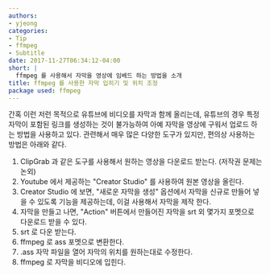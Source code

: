 ```yaml
---
authors:
- yjeong
categories:
- Tip
- ffmpeg 
- Subtitle
date: 2017-11-27T06:34:12-04:00
short: |
  ffmpeg 를 사용해서 자막을 영상에 임베드 하는 방법을 소개  
title: ffmpeg 를 사용한 자막 입히기 및 위치 조정 
package used: ffmpeg 
---
```


간혹 이런 저런 목적으로 유튜브에 비디오를 자막과 함께 올리는데, 유튜브의 경우 특정 자막이 포함된 링크를 생성하는 것이 불가능하여 아예 자막을 영상에 구워서 업로드 하는 방법을  사용하고 있다. 관련해서 매우 많은 다양한 도구가 있지만, 편의상 사용하는 방법은 아래와 같다.

1. ClipGrab 과 같은 도구를 사용해서 원하는 영상을 다운로드 받는다. (저작권 문제는 논외) 
2. Youtube 에서 제공하는 "Creator Studio" 를 사용하여 원본 영상을 올린다.  
3. Creator Studio 에 보면, "새로운 자막을 생성" 옵션에서 자막을 신규로 만들어 넣을 수 있도록 기능을 제공하는데, 이걸 사용해서 자막을 제작 한다. 
4. 자막을 만들고 나면, "Action" 버튼에서 만들어진 자막을 srt 외 몇가지 포멧으로 다운로드 받을 수 있다. 
5. srt 로 다운 받는다. 
6. ffmpeg 로 ass 포멧으로 변환한다. 
7. .ass 자막 파일을 열어 자막의 위치를 원하는대로 수정한다. 
8. ffmpeg 로 자막을 비디오에 입힌다.

 